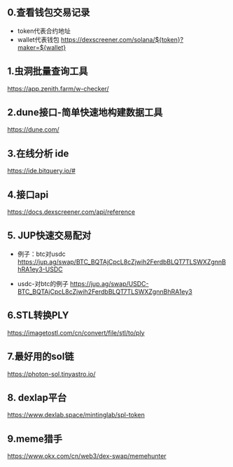 ## 0.查看钱包交易记录

- token代表合约地址
- wallet代表钱包
  https://dexscreener.com/solana/${token}?maker=${wallet}

## 1.虫洞批量查询工具

https://app.zenith.farm/w-checker/

## 2.dune接口-简单快速地构建数据工具

https://dune.com/

## 3.在线分析 ide

https://ide.bitquery.io/#

## 4.接口api

https://docs.dexscreener.com/api/reference

## 5. JUP快速交易配对

- 例子：btc对usdc
  https://jup.ag/swap/BTC_BQTAjCpcL8cZjwih2FerdbBLQT7TLSWXZgnnBhRA1ey3-USDC

- usdc-对btc的例子
  https://jup.ag/swap/USDC-BTC_BQTAjCpcL8cZjwih2FerdbBLQT7TLSWXZgnnBhRA1ey3

## 6.STL转换PLY

https://imagetostl.com/cn/convert/file/stl/to/ply

## 7.最好用的sol链

https://photon-sol.tinyastro.io/

## 8. dexlap平台

https://www.dexlab.space/mintinglab/spl-token

## 9.meme猎手

https://www.okx.com/cn/web3/dex-swap/memehunter